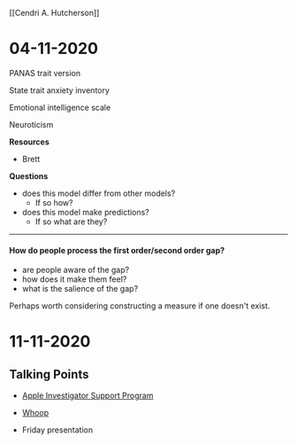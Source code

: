 [[Cendri A. Hutcherson]]

# 04-11-2020
PANAS trait version

State trait anxiety inventory

Emotional intelligence scale

Neuroticism

**Resources**
- Brett


**Questions**
- does this model differ from other models? 
	- If so how?
- does this model make predictions?
	- If so what are they?

---

#### How do people process the first order/second order gap?
- are people aware of the gap?
- how does it make them feel?
- what is the salience of the gap?

Perhaps worth considering constructing a measure if one doesn't exist.


# 11-11-2020

## Talking Points
- [Apple Investigator Support Program](https://www.researchandcare.org/resources/investigator-support-program/)

- [Whoop](https://www.whoop.com/)

- Friday presentation



